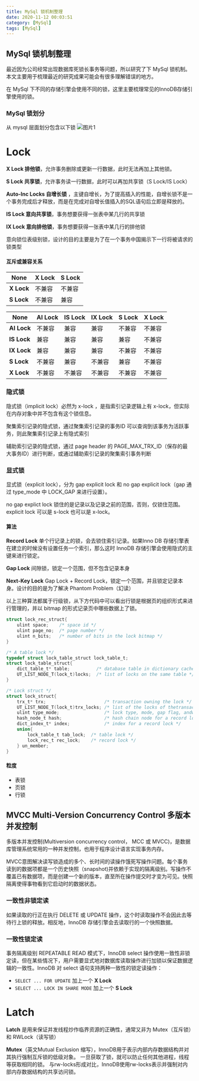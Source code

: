 ```yaml
---
title: MySql 锁机制整理
date: 2020-11-12 00:03:51
category: [MySql]
tags: [MySql]
---
```


## MySql 锁机制整理

最近因为公司经常出现数据库死锁长事务等问题，所以研究了下 MySql 锁机制。本文主要用于梳理最近的研究成果可能会有很多理解错误的地方。

在 MySql 下不同的存储引擎会使用不同的锁，这里主要梳理常见的InnoDB存储引擎使用的锁。

### MySql 锁划分
从 mysql 层面划分包含以下锁
![图片1](https://note.youdao.com/yws/api/personal/file/B72D59C256944CE79C6713AFF2590F8E?method=download&shareKey=e0595ff350ee00c277d7bc2a46b1575d)

# Lock

**X Lock 排他锁**，允许事务删除或更新一行数据，此时无法再加上其他锁。

**S Lock 共享锁**，允许事务读一行数据，此时可以再加共享锁（S Lock/IS Lock）

**Auto-Inc Locks 自增长锁** ，主键自增长，为了提高插入的性能，自增长锁不是一个事务完成后才释放，而是在完成对自增长值插入的SQL语句后立即是释放的。

**IS Lock 意向共享锁**，事务想要获得一张表中某几行的共享锁

**IX Lock 意向排他锁**，事务想要获得一张表中某几行的排他锁

意向锁位表级别锁，设计的目的主要是为了在一个事务中国揭示下一行将被请求的锁类型


#### 互斥或兼容关系
 None | X Lock | S Lock
---|---|---
**X Lock** | 不兼容 | 不兼容
**S Lock** | 不兼容 | 兼容


None | AI Lock | IS Lock | IX Lock | S Lock | X Lock
---|---|---|---|---|---
**AI Lock** | 不兼容 | 兼容 | 兼容 | 不兼容 | 不兼容
**IS Lock** | 兼容   | 兼容 | 兼容 | 兼容   | 不兼容 
**IX Lock** | 兼容   | 兼容 | 兼容 | 不兼容 | 不兼容
**S Lock**  | 不兼容 | 兼容 | 不兼容 | 兼容 | 不兼容
**X Lock**  | 不兼容 | 不兼容 |  不兼容 |  不兼容 |  不兼容



### 隐式锁
隐式锁（implicit lock）必然为 x-lock ，是指索引记录逻辑上有 x-lock，但实际在内存对象中并不包含有这个锁信息。

聚集索引记录的隐式锁，通过聚集索引记录的事务ID 可以查询到该事务为活跃事务，则此聚集索引记录上有隐式索引

辅助索引记录的隐式锁，通过 page header 的 PAGE_MAX_TRX_ID（保存的最大事务ID）进行判断，或通过辅助索引记录的聚集索引事务判断


### 显式锁
显式锁（explicit lock），分为 gap explicit lock 和 no gap explicit lock（gap 通过 type_mode 中 LOCK_GAP 来进行设置）。

no gap explict lock 锁住的是记录以及记录之前的范围，否则，仅锁住范围。explicit lock 可以是 s-lock 也可以是 x-lock。


#### 算法
**Record Lock** 单个行记录上的锁，会去锁住索引记录。如果Inno DB 存储引擎表在建立的时候没有设置任务一个索引，那么这时 InnoDB 存储引擎会使用隐式的主键来进行锁定。

**Gap Lock** 间隙锁，锁定一个范围，但不包含记录本身

**Next-Key Lock** Gap Lock + Record Lock，锁定一个范围，并且锁定记录本身。设计的目的是为了解决 Phantom Problem（幻读）

以上三种算法都属于行级锁，从下方代码中可以看出行锁是根据页的组织形式来进行管理的，并以 bitmap 的形式记录页中哪些数据上了锁。

```c
struct lock_rec_struct{
    ulint space;    /* space id */
    ulint page_no;  /* page number */
    ulint n_bits;   /* number of bits in the lock bitmap */
}
```

```c
/* A table lock */
typedef struct lock_table_struct lock_table_t;
struct lock_table_struct{
    dict_table_t* table;          /* database table in dictionary cache */
    UT_LIST_NODE_T(lock_t)locks;  /* list of locks on the same table */
}
```

```c
/* Lock struct */
struct lock_struct{
    trx_t* trx;                      /* transaction owning the lock */ 
    UT_LIST_NODE_T(lock_t)trx_locks; /* list of the locks of thetransaction */
    ulint type_mode;                 /* lock type, mode, gap flag, andwait flag, 0Red */                
    hash_node_t hash;                /* hash chain node for a record lock */
    dict_index_t* index;             /* index for a record lock */
    union{
        lock_table_t tab_lock;  /* table lock */
        lock_rec_t rec_lock;    /* record lock */
    } un_member;
}

```
 
#### 粒度
* 表锁
* 页锁
* 行锁


## MVCC Multi-Version Concurrency Control 多版本并发控制
多版本并发控制(Multiversion concurrency control， MCC 或 MVCC)，是数据库管理系统常用的一种并发控制，也用于程序设计语言实现事务内存。

MVCC意图解决读写锁造成的多个、长时间的读操作饿死写操作问题。每个事务读到的数据项都是一个历史快照（snapshot)并依赖于实现的隔离级别。写操作不覆盖已有数据项，而是创建一个新的版本，直至所在操作提交时才变为可见。快照隔离使得事物看到它启动时的数据状态。

### 一致性非锁定读
如果读取的行正在执行 DELETE 或 UPDATE 操作，这个时读取操作不会因此去等待行上锁的释放。相反地，InnoDB 存储引擎会去读取行的一个快照数据。

### 一致性锁定读
事务隔离级别 REPEATABLE READ 模式下，InnoDB select 操作使用一致性非锁定读，但在某些情况下，用户需要显式地对数据库读取操作进行加锁以保证数据逻辑的一致性。InnoDB 对 select 语句支持两种一致性的锁定读操作：
* `SELECT ... FOR UPDATE` 加上一个 **X Lock**
* `SELECT ... LOCK IN SHARE MODE` 加上一个 **S Lock**

# Latch
**Latch** 是用来保证并发线程炒作临界资源的正确性，通常又非为 Mutex（互斥锁）和 RWLock（读写锁）

**Mutex**（英文Mutual Exclusion 缩写），InnoDB用于表示内部内存数据结构并对其执行强制互斥锁的低级对象。
一旦获取了锁，就可以防止任何其他进程，线程等获取相同的锁。
与rw-locks形成对比，InnoDB使用rw-locks表示并强制对内部内存数据结构的共享访问锁。
